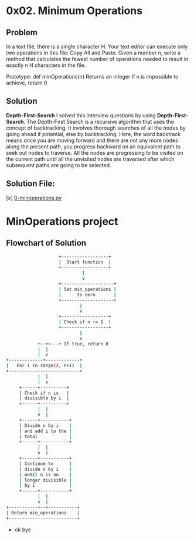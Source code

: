 # 0x02. Minimum Operations
## Problem
In a text file, there is a single character H. Your text editor can execute only two operations in this file: Copy All and Paste.
Given a number n, write a method that calculates the fewest number of operations needed to result in exactly n H characters in the file.

Prototype: def minOperations(n)
Returns an integer
If n is impossible to achieve, return 0
## Solution
**Depth-First-Search**
I solved this interview questions by using **Depth-First-Search**.
The Depth-First Search is a recursive algorithm that uses the concept of backtracking. It involves thorough searches of all the nodes by
going ahead if potential, else by backtracking. Here, the word backtrack means once you are moving forward and there are not any more nodes
along the present path, you progress backward on an equivalent path to seek out nodes to traverse. All the nodes are progressing to be visited on
the current path until all the unvisited nodes are traversed after which subsequent paths are going to be selected.

## Solution File:
[x] [0-minoperations.py](./0-minoperations.py)


# MinOperations project

## Flowchart of Solution
```bash
                    +------------------+
                    |  Start function  |
                    +------------------+
                             |
                             v
                    +--------------------+
                    | Set min_operations |
                    |      to zero       |
                    +--------------------+
                            |
                            v
                    +------------------+
                    | Check if n <= 1  |
                    +------------------+
                            |
                            v
            +--+<---+ If true, return 0
            |  |
            |  v
+-------------+-------------+
|   For i in range(2, n+1)  |
+---------------------------+
            |  |
            |  v
     +------+----------+
     | Check if n is   |
     | divisible by i  |
     +------+----------+
            |  |
            v  |
     +------+-----------+
     | Divide n by i    |
     | and add i to the |
     | total            |
     +------+-----------+
            |  |
            v  |
     +------+-----------+
     | Continue to      |
     | divide n by i    |
     | until n is no    |
     | longer divisible |
     | by i             |
     +------+-----------+
            |  |
            v  |
+-----------+--+-----------+
| Return min_operations    |
+--------------------------+
```
- ok bye

